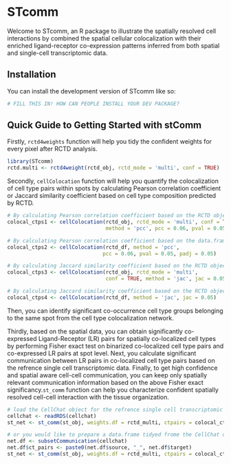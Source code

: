 
<!-- README.md is generated from README.Rmd. Please edit that file -->

# STcomm

<!-- badges: start -->
<!-- badges: end -->

Welcome to STcomm, an R package to illustrate the spatially resolved
cell interactions by combined the spatial cellular colocalization with
their enriched ligand-receptor co-expression patterns inferred from both
spatial and single-cell transcriptomic data.

## Installation

You can install the development version of STcomm like so:

``` r
# FILL THIS IN! HOW CAN PEOPLE INSTALL YOUR DEV PACKAGE?
```

## Quick Guide to Getting Started with stComm

Firstly, `rctd4weights` function will help you tidy the confident
weights for every pixel after RCTD analysis.

``` r
library(STcomm)
rctd.multi <- rctd4weight(rctd_obj, rctd_mode = 'multi', conf = TRUE)
```

Secondly, `cellColocation` function will help you quantify the
colocalization of cell type pairs within spots by calculating Pearson
correlation coefficient or Jaccard similarity coefficient based on cell
type composition predicted by RCTD.

``` r
# By calculating Pearson correlation coefficient based on the RCTD object  
colocal_ctps1 <- cellColocation(rctd_obj, rctd_mode = 'multi', conf = TRUE,
                                method = 'pcc', pcc = 0.06, pval = 0.05, padj = 0.05)

# By calculating Pearson correlation coefficient based on the data.frame of RCTD weights for each pixel
colocal_ctps2 <- cellColocation(rctd_df, method = 'pcc', 
                               pcc = 0.06, pval = 0.05, padj = 0.05)

# By calculating Jaccard similarity coefficient based on the RCTD object
colocal_ctps3 <- cellColocation(rctd_obj, rctd_mode = 'multi', 
                                conf = TRUE, method = 'jac', jac = 0.05)

# By calculating Jaccard similarity coefficient based on the RCTD object
colocal_ctps4 <- cellColocation(rctd_df, method = 'jac', jac = 0.05)
```

Then, you can identify significant co-occurrence cell type groups
belonging to the same spot from the cell type colocalization network.

Thirdly, based on the spatial data, you can obtain significantly
co-expressed Ligand-Receptor (LR) pairs for spatially co-localized cell
types by performing Fisher exact test on binarized co-localized cell
type pairs and co-expressed LR pairs at spot level. Next, you calculate
significant communication between LR pairs in co-localized cell type
pairs based on the refrence single cell transcriptomic data. Finally, to
get high confidence and spatial aware cell-cell communication, you can
keep only spatially relevant communication information based on the
above Fisher exact significancy.`st_comm` function can help you
characterize confident spatially resolved cell-cell interaction with the
tissue organization.

``` r
# load the CellChat object for the refrence single cell transcriptomic data
cellchat <- readRDS(cellchat)
st_net <- st_comm(st_obj, weights.df = rctd_multi, ctpairs = colocal_ctps1, cellchat = cellchat)

# or you would like to prepare a data.frame tidyed frome the CellChat object
net.df <- subsetCommunication(cellchat)
net.df$ct_pairs <- paste0(net.df$source, "_", net.df$target)
st_net <- st_comm(st_obj, weights.df = rctd_multi, ctpairs = colocal_ctps1, cellchat = net.df)
```
